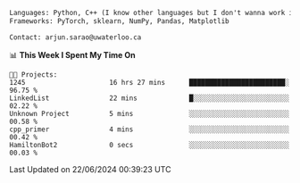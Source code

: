 ```txt
Languages: Python, C++ (I know other languages but I don't wanna work in em)
Frameworks: PyTorch, sklearn, NumPy, Pandas, Matplotlib

Contact: arjun.sarao@uwaterloo.ca
```

<!--START_SECTION:waka-->
📊 **This Week I Spent My Time On** 

```text
🐱‍💻 Projects: 
1245                     16 hrs 27 mins      ████████████████████████░   96.75 % 
LinkedList               22 mins             █░░░░░░░░░░░░░░░░░░░░░░░░   02.22 % 
Unknown Project          5 mins              ░░░░░░░░░░░░░░░░░░░░░░░░░   00.58 % 
cpp_primer               4 mins              ░░░░░░░░░░░░░░░░░░░░░░░░░   00.42 % 
HamiltonBot2             0 secs              ░░░░░░░░░░░░░░░░░░░░░░░░░   00.03 % 
```


 Last Updated on 22/06/2024 00:39:23 UTC
<!--END_SECTION:waka-->
